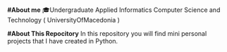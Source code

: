 **#About me**
🎓Undergraduate Applied Informatics Computer Science and Technology ( UniversityOfMacedonia )

**#About This Repocitory**
In this repository you will find mini personal projects that I have created in Python.



